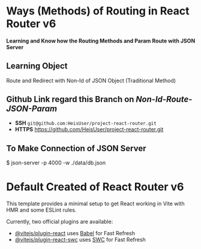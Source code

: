 # Ways (Methods) of Routing in React Router v6
#### Learning and Know how the Routing Methods and Param Route with JSON Server

## Learning Object
Route and Redirect with Non-Id of JSON Object (Traditional Method)

## Github Link regard this Branch on _Non-Id-Route-JSON-Param_
- **SSH** ```git@github.com:HeisUser/project-react-router.git```
- **HTTPS** https://github.com/HeisUser/project-react-router.git

## To Make Connection of JSON Server
$ json-server -p 4000 -w ./data/db.json 


# Default Created of React Router v6
This template provides a minimal setup to get React working in Vite with HMR and some ESLint rules.

Currently, two official plugins are available:

- [@vitejs/plugin-react](https://github.com/vitejs/vite-plugin-react/blob/main/packages/plugin-react/README.md) uses [Babel](https://babeljs.io/) for Fast Refresh
- [@vitejs/plugin-react-swc](https://github.com/vitejs/vite-plugin-react-swc) uses [SWC](https://swc.rs/) for Fast Refresh
